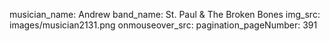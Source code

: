 musician_name: Andrew
band_name: St. Paul &amp; The Broken Bones
img_src: images/musician2131.png
onmouseover_src: 
pagination_pageNumber: 391
